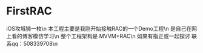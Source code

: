 # FirstRAC
iOS攻城狮一枚\n
本工程主要是我刚开始接触RAC的一个Demo工程\n
是自己在网上看的博客模仿学习\n
整个工程架构是  MVVM+RAC\n
如果有指正或一起探讨  联系qq：508339708\n
